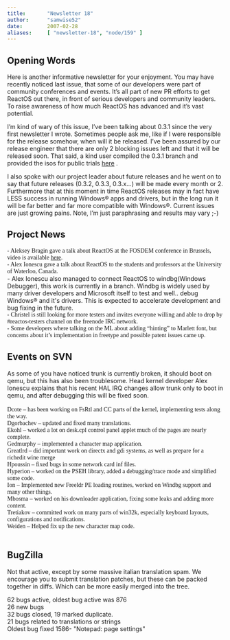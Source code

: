 ```yaml
---
title:       "Newsletter 18"
author:      "samwise52"
date:        2007-02-28
aliases:     [ "newsletter-18", "node/159" ]
---
```


<h2>Opening Words</h2>
<p>Here is another informative newsletter for your enjoyment. You may have recently noticed last issue, that some of our developers were part of community conferences and events. It&rsquo;s all part of new PR efforts to get ReactOS out there, in front of serious developers and community leaders. To raise awareness of how much ReactOS has advanced and it&rsquo;s vast potential.</p>
<p>I&rsquo;m kind of wary of this issue, I&rsquo;ve been talking about 0.3.1 since the very first newsletter I wrote.&nbsp;Sometimes people ask me, like if I were responsible for the release somehow, when will it be released. I&rsquo;ve been&nbsp;assured by our release engineer that there are only 2 blocking issues left and that it will be released soon. That said, a kind user compiled the 0.3.1 branch and provided the isos&nbsp;for public trials <a href="http://reactos.colinfinck.de/">here</a> .</p>
<p>I also spoke with our project leader about future releases and he went on to say that future releases (0.3.2, 0.3.3, 0.3.x&hellip;) will be made every month or 2. Furthermore that at this moment in time ReactOS releases may in fact have LESS success in running Windows&reg; apps and drivers, but in the long run it will be far better and far more compatible with Windows&reg;. Current issues are just growing pains. Note, I&rsquo;m just paraphrasing and results may vary ;-) </p>
<h2>Project News </h2>
<div><font face="Verdana">- Aleksey Bragin gave a talk about ReactOS at the FOSDEM conference in Brussels, video is available <a href="http://ftp.belnet.be/mirror/FOSDEM/2007/FOSDEM2007-ReactOS.ogg">here</a>.</font></div>
<div><font face="Verdana">- Alex Ionescu gave a talk about ReactOS to the students and professors at the University of Waterloo, Canada.</font></div>
<div>- Alex Ionescu also managed to connect ReactOS to windbg(Windows Debugger), this work is currently in a branch. Windbg is widely used by many driver developers and Microsoft itself to test and well.. debug Windows&reg; and it's drivers. This is expected to accelerate development and bug fixing in the future.</div>
<div><font face="Verdana">- Christel is still looking for more testers and invites everyone willing and able to drop by #reactos-testers channel on the freenode IRC network.</font></div>
<div><font face="Verdana">- Some developers where&nbsp;talking&nbsp;on the ML about&nbsp;adding &ldquo;hinting&rdquo; to Marlett font, but concerns about it&rsquo;s implementation in freetype and possible patent issues came up.</font></div>
<h2>Events on SVN</h2>
<div>As some of you have noticed trunk is currently broken, it should boot on qemu, but this has also been troublesome. Head kernel developer Alex Ionescu explains that his recent HAL IRQ changes allow trunk only to boot in qemu, and after debugging this will be fixed soon.</div>
<div>&nbsp;</div>
<div><font face="Verdana">Dcote &ndash; has been working on FsRtl and CC parts of the kernel, implementing tests along the way.</font></div>
<div><font face="Verdana">Dgorbachev &ndash; updated and fixed many translations.</font></div>
<div><font face="Verdana">Ekohl &ndash; worked a lot on desk.cpl control panel applet much of the pages are nearly complete.</font></div>
<div><font face="Verdana">Gedmurphy &ndash; implemented a character map application.</font></div>
<div><font face="Verdana">Greatlrd &ndash; did important work on directx and gdi systems, as well as prepare for a richedit wine merge</font></div>
<div><font face="Verdana">Hpoussin &ndash; fixed bugs in some network card inf files.</font></div>
<div><font face="Verdana">Hyperion &ndash; worked on the PSEH library, added a debugging/trace mode and simplified some code.</font></div>
<div><font face="Verdana">Ion &ndash; Implemented new Freeldr PE loading routines, worked on Windbg support and many other things.</font></div>
<div><font face="Verdana">Mbosma &ndash; worked on his downloader application, fixing some leaks and adding more content.</font></div>
<div><font face="Verdana">Tretiakov &ndash; committed work on many parts of win32k, especially keyboard layouts, configurations and notifications.</font></div>
<div><font face="Verdana">Weiden &ndash; Helped fix up the new character map code. </font></div>
<div>&nbsp;</div>
<h2>BugZilla</h2>
<p>Not that active, except by some massive italian&nbsp;translation spam. We encourage you to submit translation patches, but these can be packed together in diffs. Which can be more easily merged into the tree.</p>
<div>62 bugs active, oldest bug active was 876</div>
<div>26 new bugs</div>
<div>32 bugs closed, 19 marked duplicate. </div>
<div>21 bugs related to translations or strings</div>
<div>Oldest bug fixed 1586- &quot;Notepad: page settings&quot;</div>
<p>&nbsp;</p>
<p>&nbsp;</p>
